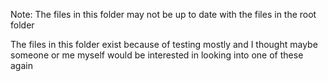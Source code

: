 Note: The files in this folder may not be up to date with the files in the root folder

The files in this folder exist because of testing mostly and I thought maybe someone or me myself would be interested in looking into one of these again
